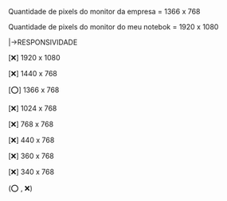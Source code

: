 Quantidade de pixels do monitor da empresa = 1366 x 768

Quantidade de pixels do monitor do meu notebok = 1920 x 1080



|->RESPONSIVIDADE   



[❌] 1920 x 1080

[❌] 1440 x 768

[⭕] 1366 x 768

[❌] 1024 x 768

[❌] 768 x 768

[❌] 440 x 768

[❌] 360 x 768

[❌] 340 x 768




(⭕ , ❌)